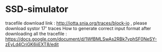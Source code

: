 # SSD-simulator
tracefile download link : http://iotta.snia.org/traces/block-io , please download systor 17' traces
How to generate correct input format after downloading all the tracefile : https://docs.google.com/document/d/1WfBMLSwAs2RBk7vphSF0NeSY-zEyLd4CriGK6iiEXT8/edit
